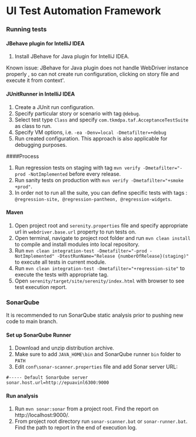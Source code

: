 # UI Test Automation Framework 

### Running tests

#### JBehave plugin for IntelliJ IDEA
 1. Install JBehave for Java plugin for IntelliJ IDEA.
 
 Known issue: JBehave for Java plugin does not handle WebDriver instance properly , so can not create run configuration, clicking on story file and execute it from context'.

#### JUnitRunner in IntelliJ IDEA
 1. Create a JUnit run configuration.
 2. Specify particular story or scenario with tag `@debug`.
 3. Select test type `Class` and specify `com.tkmdpa.taf.AcceptanceTestSuite` as class to run.
 4. Specify VM options, i.e. `-ea -Denv=local -Dmetafilter=+debug`
 5. Run created configuration. This approach is also applicable for debugging purposes.
 
 ####Process
 1. Run regression tests on staging with tag `mvn verify -Dmetafilter="-prod -NotImplemented` before every release.
 2. Run sanity tests on production with `mvn verify -Dmetafilter="+smoke +prod"`.
 3. In order not to run all the suite, you can define specific tests with tags : `@regression-site, @regression-pantheon, @regression-widgets`.
 
#### Maven
 1. Open project root and `serenity.properties` file and specify appropriate url  in `webdriver.base.url` property to run tests on.
 2. Open terminal, navigate to project root folder and run `mvn clean install` to compile and install modules into local repository.
 3. Run `mvn clean integration-test -Dmetafilter="-prod -NotImplemented" -DtestRunName="Release {numberOfRelease}(staging)"` to execute all tests in current module.
 4. Run `mvn clean integration-test -Dmetafilter="+regression-site"` to execute the tests with appropriate tag.
 5. Open `serenity/target/site/serenity/index.html` with browser to see test execution report.

### SonarQube
 It is recommended to run SonarQube static analysis prior to pushing new code to main branch.
 
#### Set up SonarQube Runner
 1. Download and unzip distribution archive.
 2. Make sure to add `JAVA_HOME\bin` and SonarQube runner `bin` folder to `PATH`
 3. Edit `conf\sonar-scanner.properties` file and add Sonar server URL:
 ```
 #----- Default SonarQube server
 sonar.host.url=http://epuavinl6300:9000
 ```
 
#### Run analysis
 1. Run `mvn sonar:sonar` from a project root. Find the report on http://localhost:9000/.
 2. From project root directory run `sonar-scanner.bat` or `sonar-runner.bat`. Find the path to report in the end of execution log.
